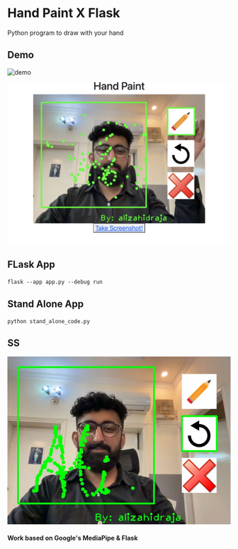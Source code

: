 # Hand Paint X Flask

Python program to draw with your hand 

## Demo

![demo](images/demo.gif)

![flaskdemo](images/flaskdemo.jpg)


## FLask App

`flask --app app.py --debug run`

## Stand Alone App

`python stand_alone_code.py`

## SS

![ss](ss.jpg)


#### Work based on Google's MediaPipe & Flask